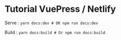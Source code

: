 # Tutorial VuePress / Netlify

Serve : ```yarn docs:dev # OR npm run docs:dev```

Build : ```yarn docs:build # Or npm run docs:build```